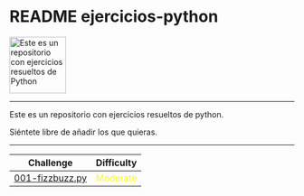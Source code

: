 # README ejercicios-python

<img src="https://upload.wikimedia.org/wikipedia/commons/thumb/c/c3/Python-logo-notext.svg/1869px-Python-logo-notext.svg.png" alt="Este es un repositorio con ejercicios resueltos de Python" width="100" height="100">

***

Este es un repositorio con ejercicios resueltos de python.

Siéntete libre de añadir los que quieras.

***
| Challenge     | Difficulty |
|------------|------------|
| [001-fizzbuzz.py](https://github.com/robleslf/python-challenges/blob/main/001-fizzbuzz.py)   | <span style="color:yellow">Moderate</span>      |


